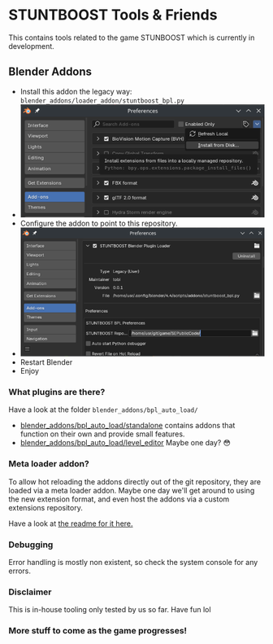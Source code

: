 # STUNTBOOST Tools & Friends

This contains tools related to the game STUNBOOST which is currently in development.


## Blender Addons

- Install this addon the legacy way: `blender_addons/loader_addon/stuntboost_bpl.py`
- ![alt text](docs/legacy_addon.png)
- Configure the addon to point to this repository.
- ![alt text](docs/addon_repo.png)
- Restart Blender
- Enjoy


### What plugins are there?
Have a look at the folder `blender_addons/bpl_auto_load/`

- [blender_addons/bpl_auto_load/standalone](blender_addons/bpl_auto_load/standalone) contains addons that function on their own and provide small features.
- [blender_addons/bpl_auto_load/level_editor](.) Maybe one day? 😳


### Meta loader addon?
To allow hot reloading the addons directly out of the git repository, they are loaded via a meta loader addon.
Maybe one day we'll get around to using the new extension format, and even host the addons via a custom extensions repository.

Have a look at [the readme for it here.](blender_addons/loader_addon/README.md)


### Debugging
Error handling is mostly non existent, so check the system console for any errors.


### Disclaimer
This is in-house tooling only tested by us so far. Have fun lol


### More stuff to come as the game progresses!

